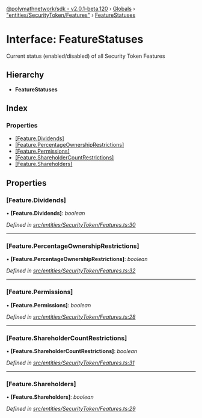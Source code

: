 [@polymathnetwork/sdk - v2.0.1-beta.120](../README.md) › [Globals](../globals.md) › ["entities/SecurityToken/Features"](../modules/_entities_securitytoken_features_.md) › [FeatureStatuses](_entities_securitytoken_features_.featurestatuses.md)

# Interface: FeatureStatuses

Current status (enabled/disabled) of all Security Token Features

## Hierarchy

- **FeatureStatuses**

## Index

### Properties

- [[Feature.Dividends]](_entities_securitytoken_features_.featurestatuses.md#[feature.dividends])
- [[Feature.PercentageOwnershipRestrictions]](_entities_securitytoken_features_.featurestatuses.md#[feature.percentageownershiprestrictions])
- [[Feature.Permissions]](_entities_securitytoken_features_.featurestatuses.md#[feature.permissions])
- [[Feature.ShareholderCountRestrictions]](_entities_securitytoken_features_.featurestatuses.md#[feature.shareholdercountrestrictions])
- [[Feature.Shareholders]](_entities_securitytoken_features_.featurestatuses.md#[feature.shareholders])

## Properties

### [Feature.Dividends]

• **[Feature.Dividends]**: _boolean_

_Defined in [src/entities/SecurityToken/Features.ts:30](https://github.com/PolymathNetwork/polymath-sdk/blob/1da5bc5/src/entities/SecurityToken/Features.ts#L30)_

---

### [Feature.PercentageOwnershipRestrictions]

• **[Feature.PercentageOwnershipRestrictions]**: _boolean_

_Defined in [src/entities/SecurityToken/Features.ts:32](https://github.com/PolymathNetwork/polymath-sdk/blob/1da5bc5/src/entities/SecurityToken/Features.ts#L32)_

---

### [Feature.Permissions]

• **[Feature.Permissions]**: _boolean_

_Defined in [src/entities/SecurityToken/Features.ts:28](https://github.com/PolymathNetwork/polymath-sdk/blob/1da5bc5/src/entities/SecurityToken/Features.ts#L28)_

---

### [Feature.ShareholderCountRestrictions]

• **[Feature.ShareholderCountRestrictions]**: _boolean_

_Defined in [src/entities/SecurityToken/Features.ts:31](https://github.com/PolymathNetwork/polymath-sdk/blob/1da5bc5/src/entities/SecurityToken/Features.ts#L31)_

---

### [Feature.Shareholders]

• **[Feature.Shareholders]**: _boolean_

_Defined in [src/entities/SecurityToken/Features.ts:29](https://github.com/PolymathNetwork/polymath-sdk/blob/1da5bc5/src/entities/SecurityToken/Features.ts#L29)_
